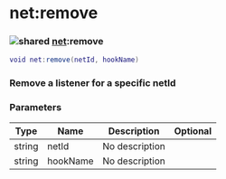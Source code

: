 # net:remove

### ![shared](../../home/net/.gitbook/assets/shared.png) [net](../../home/net/home/net/):remove

```lua
void net:remove(netId, hookName)
```

### Remove a listener for a specific netId

### Parameters

| Type   | Name     | Description    | Optional |
| ------ | -------- | -------------- | -------: |
| string | netId    | No description |          |
| string | hookName | No description |          |

